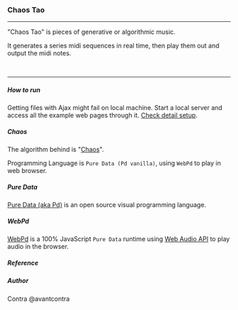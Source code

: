 ### Chaos Tao
----
"Chaos Tao" is pieces of generative or algorithmic music.

It generates a series midi sequences in real time, then play them out and output the midi notes.



<br>


-------

##### How to run
Getting files with Ajax might fail on local machine. Start a local server and access all the example web pages through it.
[Check detail setup](https://github.com/sebpiq/WebPd#i-cant-run-any-webpd-demo-on-my-computer).


##### Chaos

The algorithm behind is "[Chaos](https://en.wikipedia.org/wiki/Chaos)".

Programming Language is `Pure Data (Pd vanilla)`, using `WebPd` to play in web browser.

##### Pure Data
[Pure Data (aka Pd)](http://puredata.info/) is an open source visual programming language.

##### WebPd
[WebPd](https://github.com/sebpiq/WebPd) is a 100% JavaScript `Pure Data` runtime using [Web Audio API](http://webaudio.github.io/web-audio-api/) to play audio in the browser.



##### Reference


##### Author
Contra @avantcontra

